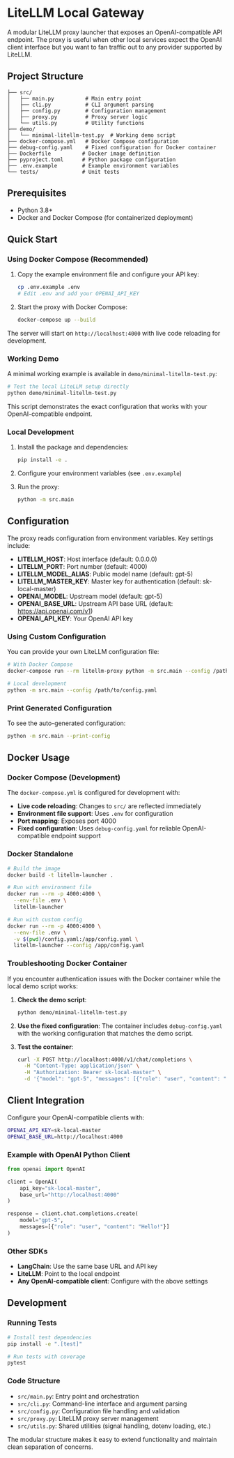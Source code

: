 # LiteLLM Local Gateway

A modular LiteLLM proxy launcher that exposes an OpenAI-compatible API endpoint. The proxy is useful when other local services expect the OpenAI client interface but you want to fan traffic out to any provider supported by LiteLLM.

## Project Structure

```
├── src/
│   ├── main.py          # Main entry point
│   ├── cli.py           # CLI argument parsing
│   ├── config.py        # Configuration management
│   ├── proxy.py         # Proxy server logic
│   └── utils.py         # Utility functions
├── demo/
│   └── minimal-litellm-test.py  # Working demo script
├── docker-compose.yml   # Docker Compose configuration
├── debug-config.yaml    # Fixed configuration for Docker container
├── Dockerfile          # Docker image definition
├── pyproject.toml      # Python package configuration
├── .env.example        # Example environment variables
└── tests/              # Unit tests
```

## Prerequisites

- Python 3.8+
- Docker and Docker Compose (for containerized deployment)

## Quick Start

### Using Docker Compose (Recommended)

1. Copy the example environment file and configure your API key:

   ```bash
   cp .env.example .env
   # Edit .env and add your OPENAI_API_KEY
   ```

2. Start the proxy with Docker Compose:

   ```bash
   docker-compose up --build
   ```

The server will start on `http://localhost:4000` with live code reloading for development.

### Working Demo

A minimal working example is available in `demo/minimal-litellm-test.py`:

```bash
# Test the local LiteLLM setup directly
python demo/minimal-litellm-test.py
```

This script demonstrates the exact configuration that works with your OpenAI-compatible endpoint.

### Local Development

1. Install the package and dependencies:

   ```bash
   pip install -e .
   ```

2. Configure your environment variables (see `.env.example`)

3. Run the proxy:

   ```bash
   python -m src.main
   ```

## Configuration

The proxy reads configuration from environment variables. Key settings include:

- **LITELLM_HOST**: Host interface (default: 0.0.0.0)
- **LITELLM_PORT**: Port number (default: 4000)
- **LITELLM_MODEL_ALIAS**: Public model name (default: gpt-5)
- **LITELLM_MASTER_KEY**: Master key for authentication (default: sk-local-master)
- **OPENAI_MODEL**: Upstream model (default: gpt-5)
- **OPENAI_BASE_URL**: Upstream API base URL (default: https://api.openai.com/v1)
- **OPENAI_API_KEY**: Your OpenAI API key

### Using Custom Configuration

You can provide your own LiteLLM configuration file:

```bash
# With Docker Compose
docker-compose run --rm litellm-proxy python -m src.main --config /path/to/config.yaml

# Local development
python -m src.main --config /path/to/config.yaml
```

### Print Generated Configuration

To see the auto-generated configuration:

```bash
python -m src.main --print-config
```

## Docker Usage

### Docker Compose (Development)

The `docker-compose.yml` is configured for development with:
- **Live code reloading**: Changes to `src/` are reflected immediately
- **Environment file support**: Uses `.env` for configuration
- **Port mapping**: Exposes port 4000
- **Fixed configuration**: Uses `debug-config.yaml` for reliable OpenAI-compatible endpoint support

### Docker Standalone

```bash
# Build the image
docker build -t litellm-launcher .

# Run with environment file
docker run --rm -p 4000:4000 \
  --env-file .env \
  litellm-launcher

# Run with custom config
docker run --rm -p 4000:4000 \
  --env-file .env \
  -v $(pwd)/config.yaml:/app/config.yaml \
  litellm-launcher --config /app/config.yaml
```

### Troubleshooting Docker Container

If you encounter authentication issues with the Docker container while the local demo script works:

1. **Check the demo script**:
   ```bash
   python demo/minimal-litellm-test.py
   ```

2. **Use the fixed configuration**:
   The container includes `debug-config.yaml` with the working configuration that matches the demo script.

3. **Test the container**:
   ```bash
   curl -X POST http://localhost:4000/v1/chat/completions \
     -H "Content-Type: application/json" \
     -H "Authorization: Bearer sk-local-master" \
     -d '{"model": "gpt-5", "messages": [{"role": "user", "content": "Hello!"}]}'
   ```

## Client Integration

Configure your OpenAI-compatible clients with:

```bash
OPENAI_API_KEY=sk-local-master
OPENAI_BASE_URL=http://localhost:4000
```

### Example with OpenAI Python Client

```python
from openai import OpenAI

client = OpenAI(
    api_key="sk-local-master",
    base_url="http://localhost:4000"
)

response = client.chat.completions.create(
    model="gpt-5",
    messages=[{"role": "user", "content": "Hello!"}]
)
```

### Other SDKs

- **LangChain**: Use the same base URL and API key
- **LiteLLM**: Point to the local endpoint
- **Any OpenAI-compatible client**: Configure with the above settings

## Development

### Running Tests

```bash
# Install test dependencies
pip install -e ".[test]"

# Run tests with coverage
pytest
```

### Code Structure

- `src/main.py`: Entry point and orchestration
- `src/cli.py`: Command-line interface and argument parsing
- `src/config.py`: Configuration file handling and validation
- `src/proxy.py`: LiteLLM proxy server management
- `src/utils.py`: Shared utilities (signal handling, dotenv loading, etc.)

The modular structure makes it easy to extend functionality and maintain clean separation of concerns.
